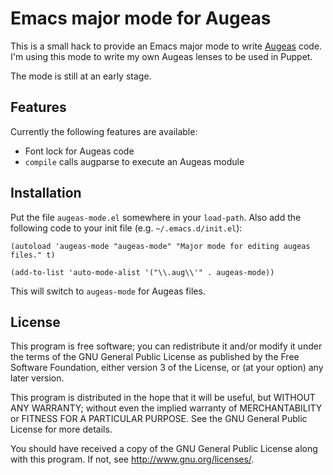 # Emacs major mode for Augeas

This is a small hack to provide an Emacs major mode to write [Augeas](http://augeas.net/) code. I'm using this mode to write my own Augeas lenses to be used in Puppet.

The mode is still at an early stage.

## Features

Currently the following features are available:

- Font lock for Augeas code
- `compile` calls augparse to execute an Augeas module

## Installation

Put the file `augeas-mode.el` somewhere in your `load-path`. Also add the following code to your init file (e.g. `~/.emacs.d/init.el`):

```elisp
(autoload 'augeas-mode "augeas-mode" "Major mode for editing augeas files." t)

(add-to-list 'auto-mode-alist '("\\.aug\\'" . augeas-mode))
```

This will switch to `augeas-mode` for Augeas files.

## License

This program is free software; you can redistribute it and/or modify
it under the terms of the GNU General Public License as published by
the Free Software Foundation, either version 3 of the License, or
(at your option) any later version.

This program is distributed in the hope that it will be useful,
but WITHOUT ANY WARRANTY; without even the implied warranty of
MERCHANTABILITY or FITNESS FOR A PARTICULAR PURPOSE.  See the
GNU General Public License for more details.

You should have received a copy of the GNU General Public License
along with this program.  If not, see <http://www.gnu.org/licenses/>.
